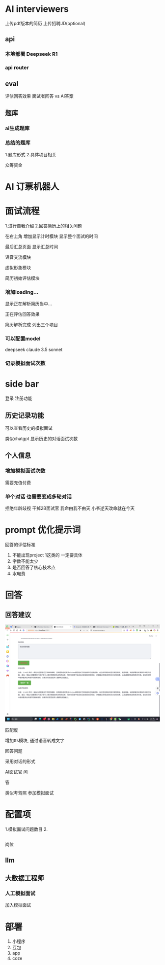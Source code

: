 # AI interviewers

上传pdf版本的简历
上传招聘JD(optional)

## api

### 本地部署 Deepseek R1
### api router

## eval
评估回答效果 
面试者回答 vs AI答案

## 题库

### ai生成题库

### 总结的题库

1.题库形式
2.具体项目相关


众筹资金

# AI 订票机器人


# 面试流程
1.进行自我介绍
2.回答简历上的相关问题

在右上角 增加显示计时模块 
显示整个面试的时间

最后汇总页面 显示汇总时间


语音交流模块

虚拟形象模块

简历初始评估模块

### 增加loading...
显示正在解析简历当中...


正在评估回答效果


简历解析完成 
列出三个项目

### 可以配置model
deepseek
claude 3.5 sonnet


### 记录模拟面试次数

# side bar
登录 注册功能

##  历史记录功能
可以查看历史的模拟面试

类似chatgpt 显示历史的对话面试次数

## 个人信息



### 增加模拟面试次数
需要充值付费

### 单个对话 也需要变成多轮对话

拒绝年龄歧视 
干掉2B面试官
我命由我不由天 小爷逆天改命就在今天


# prompt 优化提示词

回答的评估标准
1. 不能出现project 1这类的 一定要具体
2. 字数不能太少
3. 是否回答了核心技术点
4. 水电费

# 回答

## 回答建议
![img.png](img.png)

匹配度

增加tts模块, 通过语音转成文字

回答问题


采用对话的形式

AI面试官 问

答

类似考驾照 参加模拟面试

# 配置项
1.模拟面试问题数目
2.

## 


岗位
## llm

## 大数据工程师


### 人工模拟面试
加入模拟面试 

# 部署
1. 小程序
2. 豆包
3. app
4. coze




